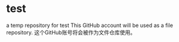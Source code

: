 # test
a temp repository for test
This GitHub account will be used as a file repository.
这个GitHub账号将会被作为文件仓库使用。
